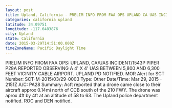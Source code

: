 ```yaml
---
layout: post
title: Upland, California - PRELIM INFO FROM FAA OPS UPLAND CA UAS INCIDENT 1543P PIPER P28A REPORTED OBSERVING A
categories: california upland
latitude: 34.09751
longitude: -117.6483876
city: Upland
state: California
date: 2015-03-29T14:51:00.000Z
timeZoneName: Pacific Daylight Time
---
```


PRELIM INFO FROM FAA OPS: UPLAND, CA/UAS INCIDENT/1543P PIPER P28A REPORTED OBSERVING A 4' X 4' UAS BETWEEN 5,800 AND 6,300 FEET VICINITY CABLE AIRPORT. UPLAND PD NOTIFIED.
MOR Alert for SCT
Number: SCT-M-2015/03/29-0003
Type: Other
Date/Time: Mar 29, 2015 - 2151Z
A/C: PA28
Summary: Acft reported that a drone came close to their aircraft approx 0.14mi north of CCB south of the 210 FWY. The drone was aprox 4ft by 4ft at an altitude of 58 to 63. The Upland police department notified. ROC and DEN notified.